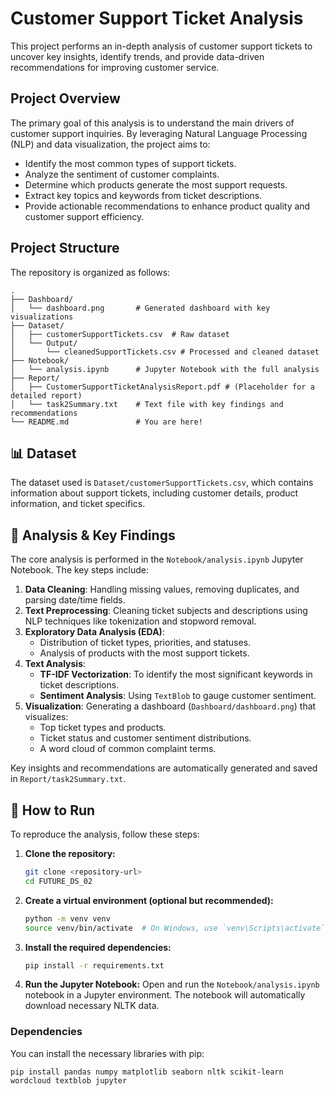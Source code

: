 # Customer Support Ticket Analysis

This project performs an in-depth analysis of customer support tickets to uncover key insights, identify trends, and provide data-driven recommendations for improving customer service.

## Project Overview

The primary goal of this analysis is to understand the main drivers of customer support inquiries. By leveraging Natural Language Processing (NLP) and data visualization, the project aims to:

-   Identify the most common types of support tickets.
-   Analyze the sentiment of customer complaints.
-   Determine which products generate the most support requests.
-   Extract key topics and keywords from ticket descriptions.
-   Provide actionable recommendations to enhance product quality and customer support efficiency.

## Project Structure

The repository is organized as follows:

```
.
├── Dashboard/
│   └── dashboard.png       # Generated dashboard with key visualizations
├── Dataset/
│   ├── customerSupportTickets.csv  # Raw dataset
│   └── Output/
│       └── cleanedSupportTickets.csv # Processed and cleaned dataset
├── Notebook/
│   └── analysis.ipynb      # Jupyter Notebook with the full analysis
├── Report/
│   ├── CustomerSupportTicketAnalysisReport.pdf # (Placeholder for a detailed report)
│   └── task2Summary.txt    # Text file with key findings and recommendations
└── README.md               # You are here!
```

## 📊 Dataset

The dataset used is `Dataset/customerSupportTickets.csv`, which contains information about support tickets, including customer details, product information, and ticket specifics.

## 🔬 Analysis & Key Findings

The core analysis is performed in the `Notebook/analysis.ipynb` Jupyter Notebook. The key steps include:

1.  **Data Cleaning**: Handling missing values, removing duplicates, and parsing date/time fields.
2.  **Text Preprocessing**: Cleaning ticket subjects and descriptions using NLP techniques like tokenization and stopword removal.
3.  **Exploratory Data Analysis (EDA)**:
    -   Distribution of ticket types, priorities, and statuses.
    -   Analysis of products with the most support tickets.
4.  **Text Analysis**:
    -   **TF-IDF Vectorization**: To identify the most significant keywords in ticket descriptions.
    -   **Sentiment Analysis**: Using `TextBlob` to gauge customer sentiment.
5.  **Visualization**: Generating a dashboard (`Dashboard/dashboard.png`) that visualizes:
    -   Top ticket types and products.
    -   Ticket status and customer sentiment distributions.
    -   A word cloud of common complaint terms.

Key insights and recommendations are automatically generated and saved in `Report/task2Summary.txt`.

## 🚀 How to Run

To reproduce the analysis, follow these steps:

1.  **Clone the repository:**
    ```bash
    git clone <repository-url>
    cd FUTURE_DS_02
    ```

2.  **Create a virtual environment (optional but recommended):**
    ```bash
    python -m venv venv
    source venv/bin/activate  # On Windows, use `venv\Scripts\activate`
    ```

3.  **Install the required dependencies:**
    ```bash
    pip install -r requirements.txt
    ```

4.  **Run the Jupyter Notebook:**
    Open and run the `Notebook/analysis.ipynb` notebook in a Jupyter environment. The notebook will automatically download necessary NLTK data.

### Dependencies

You can install the necessary libraries with pip:

```
pip install pandas numpy matplotlib seaborn nltk scikit-learn wordcloud textblob jupyter
```